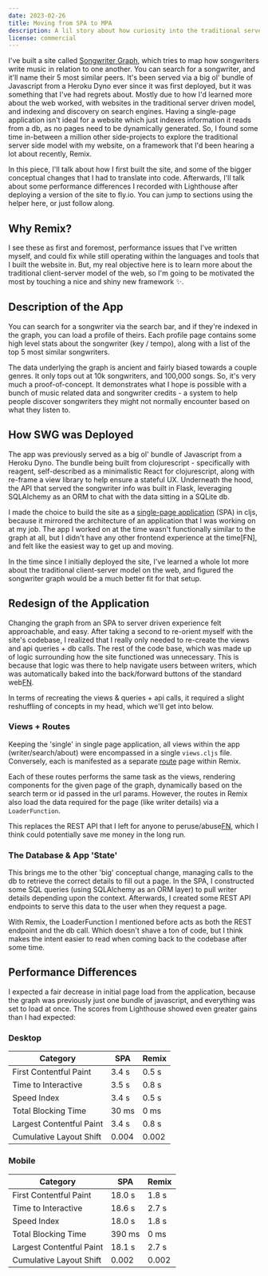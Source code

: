 ```yaml
---
date: 2023-02-26
title: Moving from SPA to MPA
description: A lil story about how curiosity into the traditional server-side model also helped me gain some performance (and indirectly save some money) on a website of mine.
license: commercial
---
```


I've built a site called [Songwriter Graph](https://www.songwritergraph.org), which tries to map how songwriters write music in relation to one another. You can search for a songwriter, and it'll name their 5 most similar peers. It's been served via a big ol' bundle of Javascript from a Heroku Dyno ever since it was first deployed, but it was something that I've had regrets about. Mostly due to how I'd learned more about the web worked, with websites in the traditional server driven model, and indexing and discovery on search engines. Having a single-page application isn't ideal for a website which just indexes information it reads from a db, as no pages need to be dynamically generated. So, I found some time in-between a million other side-projects to explore the traditional server side model with my website, on a framework that I'd been hearing a lot about recently, Remix.

In this piece, I'll talk about how I first built the site, and some of the bigger conceptual changes that I had to translate into code. Afterwards, I'll talk about some performance differences I recorded with Lighthouse after deploying a version of the site to fly.io. You can jump to sections using the helper here, or just follow along.

## Why Remix?

I see these as first and foremost, performance issues that I've written myself, and could fix while still operating within the languages and tools that I built the website in. But, my real objective here is to learn more about the traditional client-server model of the web, so I'm going to be motivated the most by touching a nice and shiny new framework ✨.

## Description of the App

You can search for a songwriter via the search bar, and if they're indexed in the graph, you can load a profile of theirs. Each profile page contains some high level stats about the songwriter (key / tempo), along with a list of the top 5 most similar songwriters.

The data underlying the graph is ancient and fairly biased towards a couple genres. It only tops out at 10k songwriters, and 100,000 songs. So, it's very much a proof-of-concept. It demonstrates what I hope is possible with a bunch of music related data and songwriter credits - a system to help people discover songwriters they might not normally encounter based on what they listen to.

## How SWG was Deployed

The app was previously served as a big ol' bundle of Javascript from a Heroku Dyno. The bundle being built from clojurescript - specifically with reagent, self-described as a minimalistic React for clojurescript, along with re-frame a view library to help ensure a stateful UX. Underneath the hood, the API that served the songwriter info was built in Flask, leveraging SQLAlchemy as an ORM to chat with the data sitting in a SQLite db.

I made the choice to build the site as a [single-page application](https://developer.mozilla.org/en-US/docs/Glossary/SPA) (SPA) in cljs, because it mirrored the architecture of an application that I was working on at my job. The app I worked on at the time wasn't functionally similar to the graph at all, but I didn't have any other frontend experience at the time[FN], and felt like the easiest way to get up and moving.

In the time since I initially deployed the site, I've learned a whole lot more about the traditional client-server model on the web, and figured the songwriter graph would be a much better fit for that setup.

## Redesign of the Application

Changing the graph from an SPA to server driven experience felt approachable, and easy. After taking a second to re-orient myself with the site's codebase, I realized that I really only needed to re-create the views and api queries + db calls. The rest of the code base, which was made up of logic surrounding how the site functioned was unnecessary. This is because that logic was there to help navigate users between writers, which was automatically baked into the back/forward buttons of the standard web[FN](If-I-hadn't-made-it-clear-before,-the-graph-made-no-sense-as-an-SPA).

In terms of recreating the views & queries + api calls, it required a slight reshuffling of concepts in my head, which we'll get into below.

### Views + Routes

Keeping the 'single' in single page application, all views within the app (writer/search/about) were encompassed in a single `views.cljs` file. Conversely, each is manifested as a separate [route](https://remix.run/docs/en/v1/guides/routing#defining-routes) page within Remix.

Each of these routes performs the same task as the views, rendering components for the given page of the graph, dynamically based on the search term or id passed in the url params. However, the routes in Remix also load the data required for the page (like writer details) via a `LoaderFunction`.

This replaces the REST API that I left for anyone to peruse/abuse[FN](the-graph-is-roughly-20MB-so-it-wouldnt-take-long-to-pull-the-whole-thing.-Though-honestly-more-power-to-ya), which I think could potentially save me money in the long run.

### The Database & App 'State'

This brings me to the other 'big' conceptual change, managing calls to the db to retrieve the correct details to fill out a page. In the SPA, I constructed some SQL queries (using SQLAlchemy as an ORM layer) to pull writer details depending upon the context. Afterwards, I created some REST API endpoints to serve this data to the user when they request a page.

With Remix, the LoaderFunction I mentioned before acts as both the REST endpoint and the db call. Which doesn't shave a ton of code, but I think makes the intent easier to read when coming back to the codebase after some time.

## Performance Differences

I expected a fair decrease in initial page load from the application, because the graph was previously just one bundle of javascript, and everything was set to load at once. The scores from Lighthouse showed even greater gains than I had expected:

### Desktop

| Category                 | SPA   | Remix |
| ------------------------ | ----- | ----- |
| First Contentful Paint   | 3.4 s | 0.5 s |
| Time to Interactive      | 3.5 s | 0.8 s |
| Speed Index              | 3.4 s | 0.5 s |
| Total Blocking Time      | 30 ms | 0 ms  |
| Largest Contentful Paint | 3.4 s | 0.8 s |
| Cumulative Layout Shift  | 0.004 | 0.002 |

### Mobile

| Category                 | SPA    | Remix |
| ------------------------ | ------ | ----- |
| First Contentful Paint   | 18.0 s | 1.8 s |
| Time to Interactive      | 18.6 s | 2.7 s |
| Speed Index              | 18.0 s | 1.8 s |
| Total Blocking Time      | 390 ms | 0 ms  |
| Largest Contentful Paint | 18.1 s | 2.7 s |
| Cumulative Layout Shift  | 0.002  | 0.002 |
